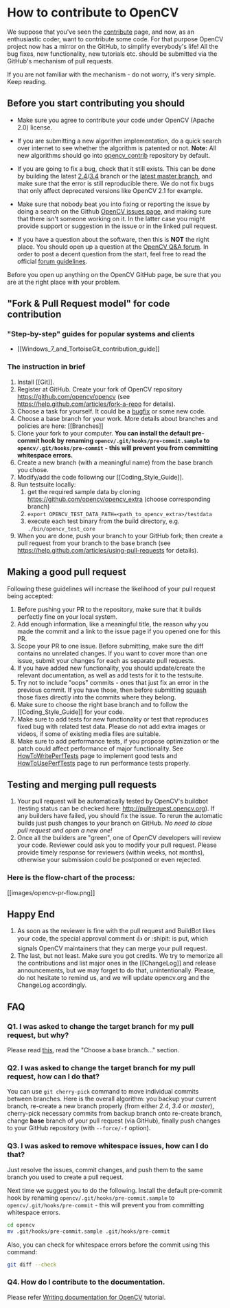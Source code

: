 How to contribute to OpenCV
===========================

We suppose that you've seen the [contribute](https://opencv.org/about.html#Contribute) page, and now, as an enthusiastic coder, want to contribute some code. For that purpose OpenCV project now has a mirror on the GitHub, to simplify everybody's life! All the bug fixes, new functionality, new tutorials etc. should be submitted via the GitHub's mechanism of pull requests.

If you are not familiar with the mechanism - do not worry, it's very simple. Keep reading.

Before you start contributing you should
----------------------------------------

-   Make sure you agree to contribute your code under OpenCV (Apache 2.0) license.

-   If you are submitting a new algorithm implementation, do a quick search over internet to see whether the algorithm is patented or not. **Note:** All new algorithms should go into [opencv_contrib](https://github.com/opencv/opencv_contrib) repository by default.

-   If you are going to fix a bug, check that it still exists. This can be done by building the latest [2.4](https://github.com/opencv/opencv/tree/2.4)/[3.4](https://github.com/opencv/opencv/tree/3.4) branch or the [latest master branch](https://github.com/opencv/opencv), and make sure that the error is still reproducible there. We do not fix bugs that only affect deprecated versions like OpenCV 2.1 for example.

-   Make sure that nobody beat you into fixing or reporting the issue by doing a search on the Github [OpenCV issues page](https://github.com/opencv/opencv/issues), and making sure that there isn't someone working on it. In the latter case you might provide support or suggestion in the issue or in the linked pull request.

-   If you have a question about the software, then this is **NOT** the right place. You should open up a question at the [OpenCV Q&A forum](https://forum.opencv.org/). In order to post a decent question from the start, feel free to read the official [forum guidelines](https://forum.opencv.org/faq/).

Before you open up anything on the OpenCV GitHub page, be sure that you are at the right place with your problem.


"Fork & Pull Request model" for code contribution
-------------------------------------------------

### "Step-by-step" guides for popular systems and clients

-   [[Windows_7_and_TortoiseGit_contribution_guide]]

### The instruction in brief

1.  Install [[Git]].
2.  Register at GitHub. Create your fork of OpenCV repository https://github.com/opencv/opencv (see https://help.github.com/articles/fork-a-repo for details).
3.  Choose a task for yourself. It could be a [bugfix](https://github.com/opencv/opencv/issues?q=is%3Aissue+is%3Aopen+label%3Abug) or some new code.
4.  Choose a base branch for your work. More details about branches and policies are here: [[Branches]]
5.  Clone your fork to your computer. **You can install the default pre-commit hook by renaming `opencv/.git/hooks/pre-commit.sample` to `opencv/.git/hooks/pre-commit` - this will prevent you from committing whitespace errors.**
6.  Create a new branch (with a meaningful name) from the base branch you chose.
7.  Modify/add the code following our [[Coding_Style_Guide]].
8.  Run testsuite locally:
    1.  get the required sample data by cloning https://github.com/opencv/opencv_extra (choose corresponding branch)
    2.  `export OPENCV_TEST_DATA_PATH=<path_to_opencv_extra>/testdata`
    3.  execute each test binary from the build directory, e.g. `./bin/opencv_test_core`
9.  When you are done, push your branch to your GitHub fork; then create a pull request from your branch to the base branch (see https://help.github.com/articles/using-pull-requests for details).


Making a good pull request
--------------------------

Following these guidelines will increase the likelihood of your pull request being accepted:

1.  Before pushing your PR to the repository, make sure that it builds perfectly fine on your local system.
2.  Add enough information, like a meaningful title, the reason why you made the commit and a link to the issue page if you opened one for this PR.
3.  Scope your PR to one issue. Before submitting, make sure the diff contains no unrelated changes. If you want to cover more than one issue, submit your changes for each as separate pull requests.
4.  If you have added new functionality, you should update/create the relevant documentation, as well as add tests for it to the testsuite.
5.  Try not to include "oops" commits - ones that just fix an error in the previous commit. If you have those, then before submitting [squash](http://git-scm.com/book/en/Git-Tools-Rewriting-History#Squashing-Commits) those fixes directly into the commits where they belong.
6.  Make sure to choose the right base branch and to follow the [[Coding_Style_Guide]] for your code.
7. Make sure to add tests for new functionality or test that reproduces fixed bug with related test data. Please do not add extra images or videos, if some of existing media files are suitable.
8. Make sure to add performance tests, if you propose optimization or the patch could affect performance of major functionality. See [HowToWritePerfTests](HowToWritePerfTests) page to implement good tests and [HowToUsePerfTests](HowToUsePerfTests) page to run performance tests properly.

Testing and merging pull requests
---------------------------------

1.  Your pull request will be automatically tested by OpenCV's buildbot (testing status can be checked here: http://pullrequest.opencv.org). If any builders have failed, you should fix the issue. To rerun the automatic builds just push changes to your branch on GitHub. *No need to close pull request and open a new one!*
2.  Once all the builders are "green", one of OpenCV developers will review your code. Reviewer could ask you to modify your pull request. Please provide timely response for reviewers (within weeks, not months), otherwise your submission could be postponed or even rejected.

### Here is the flow-chart of the process:

[[images/opencv-pr-flow.png]]

Happy End
---------

1. As soon as the reviewer is fine with the pull request and BuildBot likes your code, the special approval comment :+1: or :shipit: is put, which signals OpenCV maintainers that they can merge your pull request.
2. The last, but not least. Make sure you got credits. We try to memorize all the contributions and list major ones in the [[ChangeLog]] and release announcements, but we may forget to do that, unintentionally. Please, do not hesitate to remind us, and we will update opencv.org and the ChangeLog accordingly.

FAQ
---

### Q1. I was asked to change the target branch for my pull request, but why?

Please read [this](How_to_contribute#the-instruction-in-brief), read the "Choose a base branch..." section.

### Q2. I was asked to change the target branch for my pull request, how can I do that?

You can use `git cherry-pick` command to move individual commits between branches. Here is the overall algorithm: you backup your current branch, re-create a new branch properly (from either _2.4_, _3.4_ or _master_), cherry-pick necessary commits from backup branch onto re-create branch, change **base** branch of your pull request (via GitHub), finally push changes to your GitHub repository (with `--force/-f` option).

### Q3. I was asked to remove whitespace issues, how can I do that?

Just resolve the issues, commit changes, and push them to the same branch you used to create a pull request.

Next time we suggest you to do the following. Install the default pre-commit hook by renaming `opencv/.git/hooks/pre-commit.sample` to `opencv/.git/hooks/pre-commit` - this will prevent you from committing whitespace errors.

```.sh
cd opencv
mv .git/hooks/pre-commit.sample .git/hooks/pre-commit
```

Also, you can check for whitespace errors before the commit using this command:

```.sh
git diff --check
```

### Q4. How do I contribute to the documentation.

Please refer [Writing documentation for OpenCV](http://docs.opencv.org/master/d4/db1/tutorial_documentation.html) tutorial.
